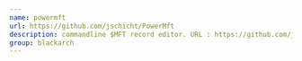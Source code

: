 ```yaml
---
name: powermft
url: https://github.com/jschicht/PowerMft
description: commandline $MFT record editor. URL : https://github.com/jschicht/PowerMft Groups : blackarch blackarch-forensic blackarch-windows
group: blackarch
---
```

